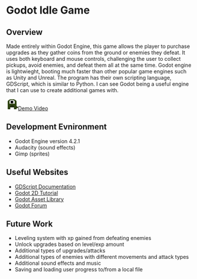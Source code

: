 # Godot Idle Game
## Overview
Made entirely within Godot Engine, this game allows the player to purchase upgrades as they gather coins from the ground or enemies they defeat. It uses both keyboard and mouse controls, challenging the user to collect pickups, avoid enemies, and defeat them all at the same time.
Godot engine is lightwieght, booting much faster than other popular game engines such as Unity and Unreal. The program has their own scripting language, GDScript, which is similar to Python. I can see Godot being a useful engine that I can use to create additional games with.

![Mini Dino](art/MiniDino_Stand1.png?raw=true)[Demo Video](https://youtu.be/d2ShVeRKD-o)

## Development Evnironment
* Godot Engine version 4.2.1
* Audacity (sound effects)
* Gimp (sprites)

## Useful Websites
* [GDScript Documentation](https://docs.godotengine.org/en/stable/tutorials/scripting/gdscript/gdscript_basics.html)
* [Godot 2D Tutorial](https://docs.godotengine.org/en/stable/getting_started/first_2d_game/index.html)
* [Godot Asset Library](https://godotengine.org/asset-library/asset?category=10&support[official]=1)
* [Godot Forum](https://forum.godotengine.org/)

## Future Work
* Leveling system with xp gained from defeating enemies
* Unlock upgrades based on level/exp amount
* Additional types of upgrades/attacks
* Additional types of enemies with different movements and attack types
* Additional sound effects and music
* Saving and loading user progress to/from a local file
